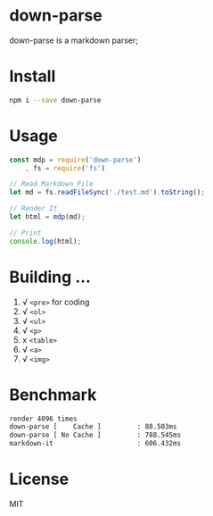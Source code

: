 # down-parse 

down-parse is a markdown parser; 

# Install 

``` bash
npm i --save down-parse 
```

# Usage 

``` js
const mdp = require('down-parse')
    , fs = require('fs')

// Read Markdown File 
let md = fs.readFileSync('./test.md').toString(); 

// Render It 
let html = mdp(md); 

// Print 
console.log(html); 
```

# Building ...

1. √ `<pre>` for coding
2. √ `<ol>` 
3. √ `<ul>` 
4. √ `<p>` 
5. x `<table>`
6. √ `<a>`
7. √ `<img>`

# Benchmark 

``` bash 
render 4096 times
down-parse [    Cache ]         : 88.503ms
down-parse [ No Cache ]         : 788.545ms
markdown-it                     : 606.432ms
```

# License

MIT
